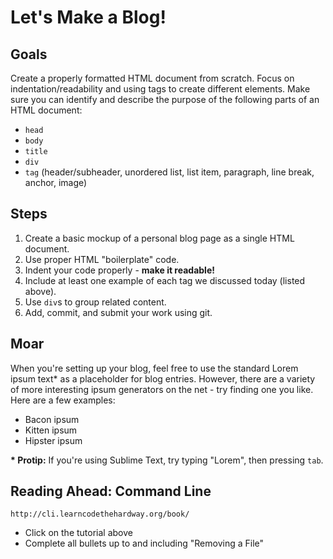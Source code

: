 # Let's Make a Blog!

## Goals

Create a properly formatted HTML document from scratch. Focus on indentation/readability and using tags to create different elements. Make sure you can identify and describe the purpose of the following parts of an HTML document:
  - `head`
  - `body`
  - `title`
  - `div`
  - `tag` (header/subheader, unordered list, list item, paragraph, line break, anchor, image)

## Steps

1. Create a basic mockup of a personal blog page as a single HTML document.
2. Use proper HTML "boilerplate" code.
3. Indent your code properly - __make it readable!__
4. Include at least one example of each tag we discussed today (listed above).
5. Use `div`s to group related content.
6. Add, commit, and submit your work using git.

## Moar

When you're setting up your blog, feel free to use the standard Lorem ipsum text* as a placeholder for blog entries. However, there are a variety of more interesting ipsum generators on the net - try finding one you like. Here are a few examples:

- Bacon ipsum
- Kitten ipsum
- Hipster ipsum

**\* Protip:** If you're using Sublime Text, try typing "Lorem", then pressing `tab`.


## Reading Ahead: Command Line

```
http://cli.learncodethehardway.org/book/
```
* Click on the tutorial above
* Complete all bullets up to and including "Removing a File"